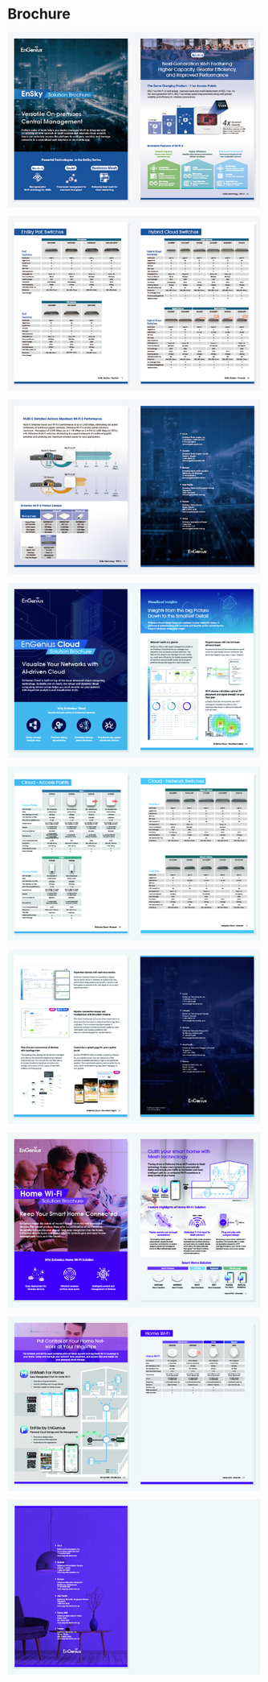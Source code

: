 # Brochure

![](../../.gitbook/assets/cis-temp-doc-brochure-1%20%282%29.jpg)

![](../../.gitbook/assets/cis-temp-doc-brochure-2.jpg)

![](../../.gitbook/assets/cis-temp-doc-brochure-3.jpg)

![](../../.gitbook/assets/gong-zuo-qu-yu-16-fu-ben-3100.jpg)

![](../../.gitbook/assets/gong-zuo-qu-yu-16-fu-ben-5100.jpg)

![](../../.gitbook/assets/gong-zuo-qu-yu-16-fu-ben-4100.jpg)

![](../../.gitbook/assets/gong-zuo-qu-yu-16-fu-ben-15100.jpg)

![](../../.gitbook/assets/gong-zuo-qu-yu-16-fu-ben-16100.jpg)

![](../../.gitbook/assets/gong-zuo-qu-yu-16-fu-ben-17100.jpg)

